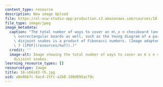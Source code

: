 ```yaml
---
content_type: resource
description: New image Upload
file: https://ol-ocw-studio-app-production.s3.amazonaws.com/courses/18-s66-the-art-of-counting-spring-2003/a8e8bb7c9acd25fca2b8198d895acf0c_18-s66s03-th.jpg
file_type: image/jpeg
image_metadata:
  caption: "The total number of ways to cover an m\_x n chessboard (and many other\
    \ nonrectangular boards as well, such as the Young diagram of a partition) with\
    \ disjoint snakes is a product of Fibonacci numbers. (Image adapted from\_Homework\
    \ 7 ([PDF](resources/hw7)).)"
  credit: ''
  image-alt: Image showing the total number of ways to cover an m x n chessboard  with
    disjoint snakes.
learning_resource_types: []
resourcetype: Image
title: 18-s66s03-th.jpg
uid: a8e8bb7c-9acd-25fc-a2b8-198d895acf0c
---
```

